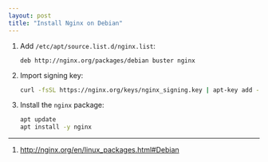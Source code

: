 ```yaml
---
layout: post
title: "Install Nginx on Debian"
---
```


1. Add `/etc/apt/source.list.d/nginx.list`:
   ```
   deb http://nginx.org/packages/debian buster nginx
   ```
2. Import signing key:
   ```bash
   curl -fsSL https://nginx.org/keys/nginx_signing.key | apt-key add -
   ```
3. Install the `nginx` package:
   ```bash
   apt update
   apt install -y nginx
   ```

---
1. <http://nginx.org/en/linux_packages.html#Debian>
